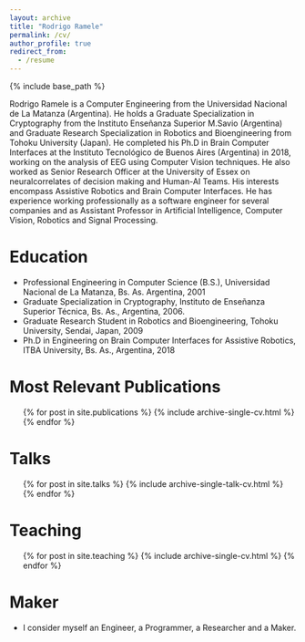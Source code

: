 ```yaml
---
layout: archive
title: "Rodrigo Ramele"
permalink: /cv/
author_profile: true
redirect_from:
  - /resume
---
```


{% include base_path %}

Rodrigo Ramele is a Computer Engineering from the Universidad Nacional de La Matanza (Argentina). He holds a Graduate Specialization in Cryptography from the Instituto Enseñanza Superior M.Savio (Argentina) and Graduate Research Specialization in Robotics and Bioengineering from Tohoku University (Japan). He completed his Ph.D in Brain Computer Interfaces at the Instituto Tecnológico de Buenos Aires (Argentina) in 2018, working on the analysis of EEG using Computer Vision techniques. He also worked as Senior Research Officer at the University of Essex on neuralcorrelates of decision making and Human-AI Teams.  His interests encompass Assistive Robotics and Brain Computer Interfaces. He has experience working professionally as a software engineer for several companies and as Assistant Professor in Artificial Intelligence, Computer Vision, Robotics and Signal Processing.

Education
======
* Professional Engineering in Computer Science (B.S.), Universidad Nacional de La Matanza, Bs. As. Argentina, 2001
* Graduate Specialization in Cryptography, Instituto de Enseñanza Superior Técnica, Bs. As., Argentina, 2006.
* Graduate Research Student in Robotics and Bioengineering, Tohoku University, Sendai, Japan, 2009
* Ph.D in Engineering on Brain Computer Interfaces for Assistive Robotics, ITBA University, Bs. As., Argentina, 2018

Most Relevant Publications
======
  <ul>{% for post in site.publications %}
    {% include archive-single-cv.html %}
  {% endfor %}</ul>
  
Talks
======
  <ul>{% for post in site.talks %}
    {% include archive-single-talk-cv.html %}
  {% endfor %}</ul>
  
Teaching
======
  <ul>{% for post in site.teaching %}
    {% include archive-single-cv.html %}
  {% endfor %}</ul>
  
Maker
======
* I consider myself an Engineer, a Programmer, a Researcher and a Maker.
